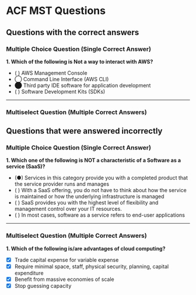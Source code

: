 # ACF MST Questions


## Questions with the correct answers

### Multiple Choice Question (Single Correct Answer)


**1. Which of the following is Not a way to interact with AWS?**

- ( ) AWS Management Console
- ◯ Command Line Interface (AWS CLI)
- ⬤ Third party IDE software for application development
- ( ) Software Development Kits (SDKs)

---


### Multiselect Question (Multiple Correct Answers)



## Questions that were answered incorrectly

### Multiple Choice Question (Single Correct Answer)
**1. Which one of the following is NOT a characteristic of a Software as a service (SaaS)?**

- (●) Services in this category provide you with a completed product that the service provider runs and manages
- ( ) With a SaaS offering, you do not have to think about how the service is maintained or how the underlying infrastructure is managed
- ( ) SaaS provides you with the highest level of flexibility and management control over your IT resources.
- ( ) In most cases, software as a service refers to end-user applications

---


### Multiselect Question (Multiple Correct Answers)
**1. Which of the following is/are advantages of cloud computing?**

- [x] Trade capital expense for variable expense
- [x] Require minimal space, staff, physical security, planning, capital expenditure
- [x] Benefit from massive economies of scale
- [x] Stop guessing capacity
